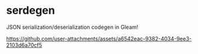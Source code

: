 # serdegen
JSON serialization/deserialization codegen in Gleam!

https://github.com/user-attachments/assets/a6542eac-9382-4034-9ee3-2103d6a70cf5
